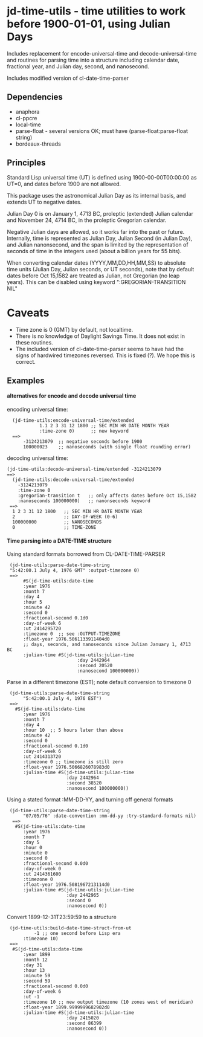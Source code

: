 # jd-time-utils - time utilities to work before 1900-01-01, using Julian Days

Includes replacement for encode-universal-time and decode-universal-time
and routines for parsing time into a structure including calendar date, fractional
year, and Julian day, second, and nanosecond.

Includes modified version of cl-date-time-parser

## Dependencies

* anaphora
* cl-ppcre
* local-time
* parse-float  - several versions OK; must have (parse-float:parse-float string)
* bordeaux-threads 

## Principles

Standard Lisp universal time (UT) is defined using 1900-00-00T00:00:00 as UT=0, and
dates before 1900 are not allowed.

This package uses the astronomical Julian Day as its internal basis, and extends UT
to negative dates.

Julian Day 0 is on January 1, 4713 BC, proleptic (extended) Julian calendar
and November 24, 4714 BC, in the proleptic Gregorian calendar.

Negative Julian days are allowed, so it works far into the past or
future.  Internally, time is represented as Julian Day, Julian Second
(in Julian Day), and Julian nanonsecond, and the span is limited by
the representation of seconds of time in the integers used (about a
billion years for 55 bits).

When converting calendar dates (YYYY,MM,DD,HH,MM,SS) to absolute time units
(Julian Day, Julian seconds, or UT seconds), note that by default dates
before Oct 15,1582 are treated as Julian, not Gregorian (no leap years).
This can be disabled using keyword ":GREGORIAN-TRANSITION NIL"

# Caveats

* Time zone is 0 (GMT) by default, not localtime.  
* There is no knowledge of Daylight Savings Time.  It does not exist in these routines.
* The included version of cl-date-time-parser seems to have had the signs of hardwired  timezones reversed. This is fixed (?).  We hope this is correct.

## Examples

#### alternatives for encode and decode universal time

encoding universal time:

````
  (jd-time-utils:encode-universal-time/extended
            1.1 2 3 31 12 1800 ;; SEC MIN HR DATE MONTH YEAR
            :time-zone 0)      ;; new keyword
  ==> 
      -3124213079  ;; negative seconds before 1900
      100000023    ;; nanoseconds (with single float rounding error)
````

decoding universal time:

````
(jd-time-utils:decode-universal-time/extended -3124213079 
==>
  (jd-time-utils:decode-universal-time/extended 
    -3124213079 
    :time-zone 0
    :gregorian-transition t   ;; only affects dates before Oct 15,1582
    :nanoseconds 100000000)   ;; nanonseconds keyword
 ==>
  1 2 3 31 12 1800   ;; SEC MIN HR DATE MONTH YEAR
  2                  ;; DAY-OF-WEEK (0-6)
  100000000          ;; NANOSECONDS
  0                  ;; TIME-ZONE
````

#### Time parsing into a DATE-TIME  structure


Using standard formats borrowed from CL-DATE-TIME-PARSER 
````
 (jd-time-utils:parse-date-time-string
 "5:42:00.1 July 4, 1976 GMT" :output-timezone 0)
 ==> 
      #S(jd-time-utils:date-time
	  :year 1976
	  :month 7
	  :day 4
	  :hour 5
	  :minute 42
	  :second 0
	  :fractional-second 0.1d0
	  :day-of-week 6
	  :ut 2414295720
	  :timezone 0  ;; see :OUTPUT-TIMEZONE 
	  :float-year 1976.5061133911404d0
	  ;; days, seconds, and nanoseconds since Julian January 1, 4713 BC
	  :julian-time #S(jd-time-utils:julian-time
                          :day 2442964
                          :second 20520
                          :nanosecond 100000000))     
````

Parse in a different timezone (EST); note default conversion to timezone 0

````
 (jd-time-utils:parse-date-time-string
	  "5:42:00.1 July 4, 1976 EST")
 ==>
   #S(jd-time-utils:date-time
	  :year 1976
	  :month 7
	  :day 4
	  :hour 10  ;; 5 hours later than above
	  :minute 42
	  :second 0
	  :fractional-second 0.1d0
	  :day-of-week 6
	  :ut 2414313720
	  :timezone 0 ;; timezone is still zero
	  :float-year 1976.5066826078983d0
	  :julian-time #S(jd-time-utils:julian-time
	                  :day 2442964
	                  :second 38520
	                  :nanosecond 100000000))
````

Using a stated format :MM-DD-YY, and turning off general formats

````
 (jd-time-utils:parse-date-time-string
	  "07/05/76" :date-convention :mm-dd-yy :try-standard-formats nil)
  ==>
   #S(jd-time-utils:date-time
      :year 1976
      :month 7
      :day 5
      :hour 0
      :minute 0
      :second 0
      :fractional-second 0.0d0
      :day-of-week 0
      :ut 2414361600
      :timezone 0
      :float-year 1976.5081967213114d0
      :julian-time #S(jd-time-utils:julian-time
                      :day 2442965
                      :second 0
                      :nanosecond 0))
````

Convert 1899-12-31T23:59:59 to a structure

````
 (jd-time-utils:build-date-time-struct-from-ut 
          -1 ;; one second before Lisp era
	  :timezone 10)
 ==>	  
  #S(jd-time-utils:date-time
      :year 1899
      :month 12
      :day 31
      :hour 13   
      :minute 59
      :second 59
      :fractional-second 0.0d0
      :day-of-week 6
      :ut -1 
      :timezone 10 ;; new output timezone (10 zones west of meridian)
      :float-year 1899.9999999682902d0
      :julian-time #S(jd-time-utils:julian-time
                      :day 2415020
                      :second 86399
                      :nanosecond 0))
````
